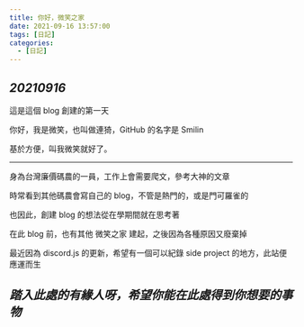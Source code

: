 ```yaml
---
title: 你好，微笑之家
date: 2021-09-16 13:57:00
tags: [日記]
categories:
  - [日記]
---
```


## _20210916_

這是這個 blog 創建的第一天

你好，我是微笑，也叫做連猗，GitHub 的名字是 Smilin

基於方便，叫我微笑就好了。

<!-- more -->

---

身為台灣廉價碼農的一員，工作上會需要爬文，參考大神的文章

時常看到其他碼農會寫自己的 blog，不管是熱門的，或是門可羅雀的

也因此，創建 blog 的想法從在學期間就在思考著

在此 blog 前，也有其他 微笑之家 建起，之後因為各種原因又廢棄掉

最近因為 discord.js 的更新，希望有一個可以紀錄 side project 的地方，此站便應運而生

## **_踏入此處的有緣人呀，希望你能在此處得到你想要的事物_**
